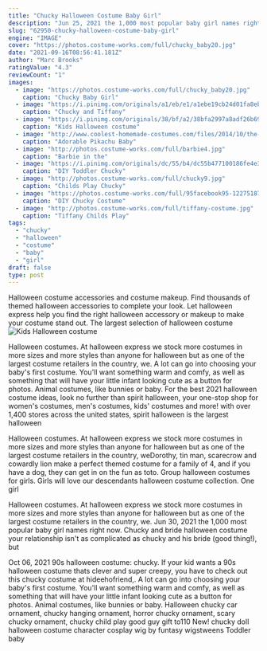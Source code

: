 ```yaml
---
title: "Chucky Halloween Costume Baby Girl"
description: "Jun 25, 2021 the 1,000 most popular baby girl names right now  A bottle (or two) of your favorite wine, and you've got a halloween costume and party all in one. Chucky and angelica are two of tvs ..."
slug: "62950-chucky-halloween-costume-baby-girl"
engine: "IMAGE"
cover: "https://photos.costume-works.com/full/chucky_baby20.jpg"
date: "2021-09-16T08:56:41.181Z"
author: "Marc Brooks"
ratingValue: "4.3"
reviewCount: "1"
images:
  - image: "https://photos.costume-works.com/full/chucky_baby20.jpg"
    caption: "Chucky Baby Girl"
  - image: "https://i.pinimg.com/originals/a1/eb/e1/a1ebe19cb24d01fa8eb02fbcb95c7665.jpg"
    caption: "Chucky and Tiffany"
  - image: "https://i.pinimg.com/originals/38/bf/a2/38bfa2997a8adf26b694b1c6567452a6.jpg"
    caption: "Kids Halloween costume"
  - image: "http://www.coolest-homemade-costumes.com/files/2014/10/the-best-baby-wearing-costume-gotta-catch-em-all-123554.jpg"
    caption: "Adorable Pikachu Baby"
  - image: "http://photos.costume-works.com/full/barbie4.jpg"
    caption: "Barbie in the"
  - image: "https://i.pinimg.com/originals/dc/55/b4/dc55b477100186fe4e33b428dd5d136f.jpg"
    caption: "DIY Toddler Chucky"
  - image: "http://photos.costume-works.com/full/chucky9.jpg"
    caption: "Childs Play Chucky"
  - image: "https://photos.costume-works.com/full/95facebook95-122751876395.jpg"
    caption: "DIY Chucky Costume"
  - image: "http://photos.costume-works.com/full/tiffany-costume.jpg"
    caption: "Tiffany Childs Play"
tags:
  - "chucky"
  - "halloween"
  - "costume"
  - "baby"
  - "girl"
draft: false
type: post
---
```


Halloween costume accessories and costume makeup. Find thousands of themed halloween accessories to complete your look. Let halloween express help you find the right halloween accessory or makeup to make your costume stand out. The largest selection of halloween costume
![Kids Halloween costume](https://i.pinimg.com/originals/38/bf/a2/38bfa2997a8adf26b694b1c6567452a6.jpg "Kids Halloween costume")

Halloween costumes. At halloween express we stock more costumes in more sizes and more styles than anyone for halloween but as one of the largest costume retailers in the country, we. A lot can go into choosing your baby&#39;s first costume. You&#39;ll want something warm and comfy, as well as something that will have your little infant looking cute as a button for photos. Animal costumes, like bunnies or baby. For the best 2021 halloween costume ideas, look no further than spirit halloween, your one-stop shop for women&#39;s costumes, men&#39;s costumes, kids&#39; costumes and more! with over 1,400 stores across the united states, spirit halloween is the largest halloween
<!--inArticleAds-->

<!--galleryOne-->

Halloween costumes. At halloween express we stock more costumes in more sizes and more styles than anyone for halloween but as one of the largest costume retailers in the country, weDorothy, tin man, scarecrow and cowardly lion make a perfect themed costume for a family of 4, and if you have a dog, they can get in on the fun as toto. Group halloween costumes for girls. Girls will love our descendants halloween costume collection. One girl
<!--inArticleAds-->

<!--galleryTwo-->

Halloween costumes. At halloween express we stock more costumes in more sizes and more styles than anyone for halloween but as one of the largest costume retailers in the country, we. Jun 30, 2021 the 1,000 most popular baby girl names right now.  Chucky and bride halloween costume your relationship isn't as complicated as chucky and his bride (good thing!), but
<!--galleryThree-->

Oct 06, 2021 90s halloween costume: chucky. If your kid wants a 90s halloween costume thats clever and super creepy, you have to check out this chucky costume at hideehofriend,. A lot can go into choosing your baby's first costume. You'll want something warm and comfy, as well as something that will have your little infant looking cute as a button for photos. Animal costumes, like bunnies or baby. Halloween chucky car ornament, chucky hanging ornament, horror chucky ornament, scary chucky ornament, chucky child play good guy gift to110  New! chucky doll halloween costume character cosplay wig by funtasy wigstweens Toddler baby